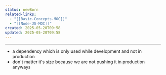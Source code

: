 ```yaml
---
status: newBorn
related-links:
  - "[[Basic-Concepts-MOC]]"
  - "[[Node-JS-MOC]]"
created: 2025-05-20T09:58
updated: 2025-05-20T09:58
---
```

---

- a dependency which is only used while development and not in production
- don't matter it's size because we are not pushing it in production anyways

